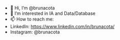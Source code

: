 - 👋 Hi, I’m @brunacota
- 👀 I’m interested in IA and Data/Database
- 📫 How to reach me:
- LinkedIn: https://www.linkedin.com/in/brunacota/
- Instagram: @brunacota

<!---
noecota/noecota is a ✨ special ✨ repository because its `README.md` (this file) appears on your GitHub profile.
You can click the Preview link to take a look at your changes.
--->
